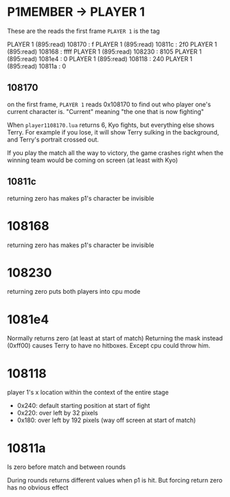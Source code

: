 # P1MEMBER -> PLAYER 1

These are the reads the first frame `PLAYER 1` is the tag

PLAYER 1 (895:read) 108170 : f
PLAYER 1 (895:read) 10811c : 2f0
PLAYER 1 (895:read) 108168 : ffff
PLAYER 1 (895:read) 108230 : 8105
PLAYER 1 (895:read) 1081e4 : 0
PLAYER 1 (895:read) 108118 : 240
PLAYER 1 (895:read) 10811a : 0

## 108170

on the first frame, `PLAYER 1` reads 0x108170 to find out who player one's current character is. "Current" meaning "the one that is now fighting"

When `player1108170.lua` returns 6, Kyo fights, but everything else shows Terry. For example if you lose, it will show Terry sulking in the background, and Terry's portrait crossed out.

If you play the match all the way to victory, the game crashes right when the winning team would be coming on screen (at least with Kyo)

## 10811c

returning zero has makes p1's character be invisible

# 108168

returning zero has makes p1's character be invisible

# 108230

returning zero puts both players into cpu mode

# 1081e4

Normally returns zero (at least at start of match)
Returning the mask instead (0xff00) causes Terry to have no hitboxes. Except cpu could throw him.

# 108118

player 1's x location within the context of the entire stage

- 0x240: default starting position at start of fight
- 0x220: over left by 32 pixels
- 0x180: over left by 192 pixels (way off screen at start of match)

# 10811a

Is zero before match and between rounds

During rounds returns different values when p1 is hit. But forcing return zero has no obvious effect

